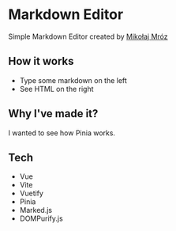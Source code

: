 # Markdown Editor

Simple Markdown Editor created by [Mikołaj Mróz](https://github.com/Mikolaj-Mroz)

## How it works
* Type some markdown on the left
* See HTML on the right

## Why I've made it?

I wanted to see how Pinia works.

## Tech
* Vue
* Vite
* Vuetify
* Pinia
* Marked.js
* DOMPurify.js
